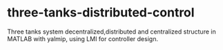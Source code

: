 # three-tanks-distributed-control
Three tanks system decentralized,distributed and centralized structure in MATLAB with yalmip, using LMI for controller design. 

